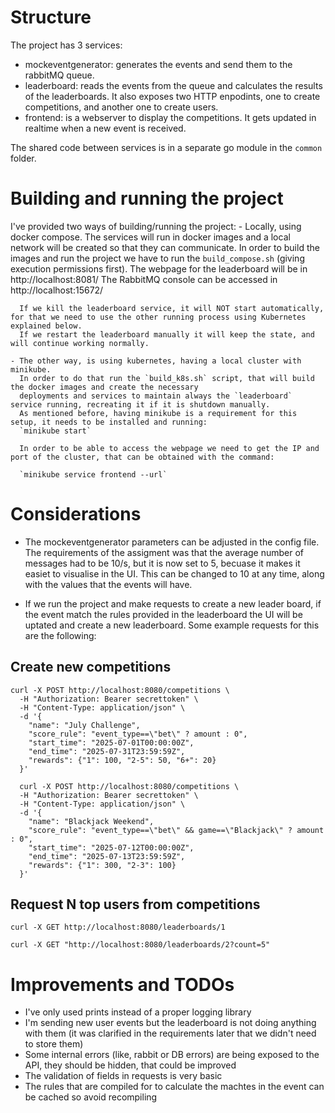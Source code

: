 # Structure
The project has 3 services:
- mockeventgenerator: generates the events and send them to the rabbitMQ queue.
- leaderboard: reads the events from the queue and calculates the results of the leaderboards. 
                It also exposes two HTTP enpodints, one to create competitions, and another one to create users.
- frontend: is a webserver to display the competitions. It gets updated in realtime when a new event is received.

The shared code between services is in a separate go module in the `common` folder.

# Building and running the project

I've provided two ways of building/running the project:
    - Locally, using docker compose. The services will run in docker images and a local network will be created so that
      they can communicate.
      In order to build the images and run the project we have to run the `build_compose.sh` (giving execution permissions first).
      The webpage for the leaderboard will be in http://localhost:8081/
      The RabbitMQ console can be accessed in http://localhost:15672/

      If we kill the leaderboard service, it will NOT start automatically, for that we need to use the other running process using Kubernetes explained below. 
      If we restart the leaderboard manually it will keep the state, and will continue working normally.

    - The other way, is using kubernetes, having a local cluster with minikube.
      In order to do that run the `build_k8s.sh` script, that will build the docker images and create the necessary
      deployments and services to maintain always the `leaderboard` service running, recreating it if it is shutdown manually.
      As mentioned before, having minikube is a requirement for this setup, it needs to be installed and running:
      `minikube start`
    
      In order to be able to access the webpage we need to get the IP and port of the cluster, that can be obtained with the command:

      `minikube service frontend --url`


# Considerations
- The mockeventgenerator parameters can be adjusted in the config file. The requirements of the assigment was that the average number of messages had to be 10/s, but it is now set to 5, becuase it makes it easiet to visualise in the UI.
This can be changed to 10 at any time, along with the values that the events will have.

- If we run the project and make requests to create a new leader board, if the event match the rules provided in the leaderboard
the UI will be uptated and create a new leaderboard. Some example requests for this are the following:

## Create new competitions

```
curl -X POST http://localhost:8080/competitions \
  -H "Authorization: Bearer secrettoken" \
  -H "Content-Type: application/json" \
  -d '{
    "name": "July Challenge",
    "score_rule": "event_type==\"bet\" ? amount : 0",
    "start_time": "2025-07-01T00:00:00Z",
    "end_time": "2025-07-31T23:59:59Z",
    "rewards": {"1": 100, "2-5": 50, "6+": 20}
  }'
  ```

```
  curl -X POST http://localhost:8080/competitions \
  -H "Authorization: Bearer secrettoken" \
  -H "Content-Type: application/json" \
  -d '{
    "name": "Blackjack Weekend",
    "score_rule": "event_type==\"bet\" && game==\"Blackjack\" ? amount : 0",
    "start_time": "2025-07-12T00:00:00Z",
    "end_time": "2025-07-13T23:59:59Z",
    "rewards": {"1": 300, "2-3": 100}
  }'
```

## Request N top users from competitions

```
curl -X GET http://localhost:8080/leaderboards/1
```
```
curl -X GET "http://localhost:8080/leaderboards/2?count=5"
```

# Improvements and TODOs

- I've only used prints instead of a proper logging library
- I'm sending new user events but the leaderboard is not doing anything with them (it was clarified in the requirements later that we didn't need to store them)
- Some internal errors (like, rabbit or DB errors) are being exposed to the API, they should be hidden, that could be improved
- The validation of fields in requests is very basic
- The rules that are compiled for to calculate the machtes in the event can be cached so avoid recompiling

